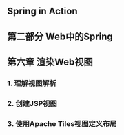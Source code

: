 
## Spring in Action

## 第二部分 Web中的Spring

## 第六章 渲染Web视图

### 1. 理解视图解析

### 2. 创建JSP视图

### 3. 使用Apache Tiles视图定义布局